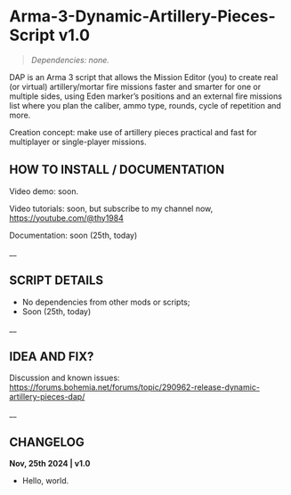 # Arma-3-Dynamic-Artillery-Pieces-Script v1.0
>*Dependencies: none.*

DAP is an Arma 3 script that allows the Mission Editor (you) to create real (or virtual) artillery/mortar fire missions faster and smarter for one or multiple sides, using Eden marker’s positions and an external fire missions list where you plan the caliber, ammo type, rounds, cycle of repetition and more.

Creation concept: make use of artillery pieces practical and fast for multiplayer or single-player missions.

## HOW TO INSTALL / DOCUMENTATION

Video demo: soon.

Video tutorials: soon, but subscribe to my channel now, https://youtube.com/@thy1984

Documentation: soon (25th, today)

__

## SCRIPT DETAILS

- No dependencies from other mods or scripts;
- Soon (25th, today)

__

## IDEA AND FIX?

Discussion and known issues: https://forums.bohemia.net/forums/topic/290962-release-dynamic-artillery-pieces-dap/

__

## CHANGELOG

**Nov, 25th 2024 | v1.0**
- Hello, world.